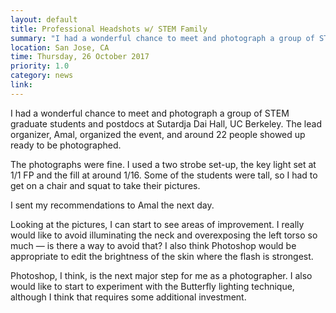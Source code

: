 ```yaml
---
layout: default
title: Professional Headshots w/ STEM Family
summary: "I had a wonderful chance to meet and photograph a group of STEM graduate students and postdocs at Sutardja Dai Hall, UC Berkeley. The lead organizer, Amal, organized the event, and around 22 people showed up ready to be photographed."
location: San Jose, CA
time: Thursday, 26 October 2017
priority: 1.0
category: news
link:
---
```


I had a wonderful chance to meet and photograph a group of STEM graduate students and postdocs at Sutardja Dai Hall, UC Berkeley. The lead organizer, Amal, organized the event, and around 22 people showed up ready to be photographed.

The photographs were fine. I used a two strobe set-up, the key light set at 1/1 FP and the fill at around 1/16. Some of the students were tall, so I had to get on a chair and squat to take their pictures.

I sent my recommendations to Amal the next day.

Looking at the pictures, I can start to see areas of improvement. I really would like to avoid illuminating the neck and overexposing the left torso so much — is there a way to avoid that? I also think Photoshop would be appropriate to edit the brightness of the skin where the flash is strongest.

Photoshop, I think, is the next major step for me as a photographer. I also would like to start to experiment with the Butterfly lighting technique, although I think that requires some additional investment.
